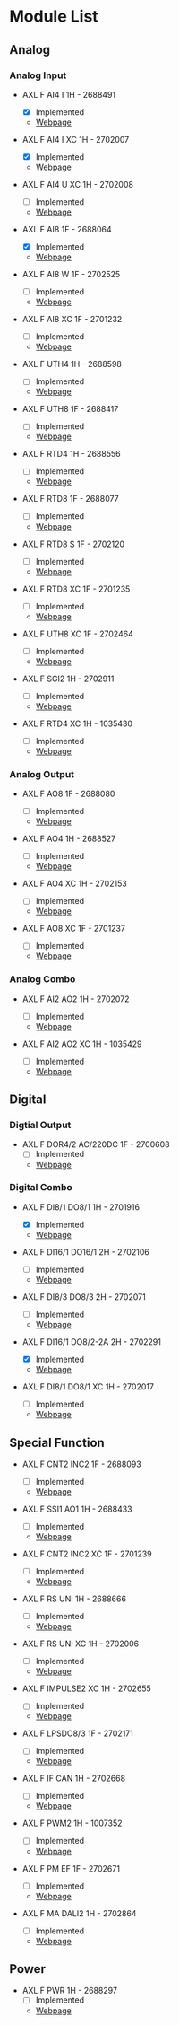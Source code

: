 # Module List

## Analog

### Analog Input

* AXL F AI4 I 1H - 2688491
  * [x] Implemented
  * [Webpage](https://www.phoenixcontact.com/online/portal/us/?uri=pxc-oc-itemdetail:pid=2688491&library=usen&pcck=P-21-13&tab=1&selectedCategory=ALL)

* AXL F AI4 I XC 1H - 2702007
  * [x] Implemented
  * [Webpage](https://www.phoenixcontact.com/online/portal/us/?uri=pxc-oc-itemdetail:pid=2702007&library=usen&pcck=P-21-13&tab=1&selectedCategory=ALL)

* AXL F AI4 U XC 1H - 2702008
  * [ ] Implemented
  * [Webpage](https://www.phoenixcontact.com/online/portal/us/?uri=pxc-oc-itemdetail:pid=2702008&library=usen&pcck=P-21-13&tab=1&selectedCategory=ALL)

* AXL F AI8 1F - 2688064
  * [x] Implemented
  * [Webpage](https://www.phoenixcontact.com/online/portal/us/?uri=pxc-oc-itemdetail:pid=2688064&library=usen&pcck=P-21-13&tab=1&selectedCategory=ALL)

* AXL F AI8 W 1F - 2702525
  * [ ] Implemented
  * [Webpage](https://www.phoenixcontact.com/online/portal/us/?uri=pxc-oc-itemdetail:pid=2702525&library=usen&pcck=P&tab=1&selectedCategory=ALL)

* AXL F AI8 XC 1F - 2701232
  * [ ] Implemented
  * [Webpage](https://www.phoenixcontact.com/online/portal/us/?uri=pxc-oc-itemdetail:pid=2701232&library=usen&pcck=P-21-13&tab=1&selectedCategory=ALL)

* AXL F UTH4 1H - 2688598
  * [ ] Implemented
  * [Webpage](https://www.phoenixcontact.com/online/portal/us/?uri=pxc-oc-itemdetail:pid=2688598&library=usen&pcck=P-21-11-01-01&tab=1&selectedCategory=ALL)

* AXL F UTH8 1F - 2688417
  * [ ] Implemented
  * [Webpage](https://www.phoenixcontact.com/online/portal/us/?uri=pxc-oc-itemdetail:pid=2688417&library=usen&pcck=P-21-11-01-01&tab=1&selectedCategory=ALL)

* AXL F RTD4 1H - 2688556
  * [ ] Implemented
  * [Webpage](https://www.phoenixcontact.com/online/portal/us/?uri=pxc-oc-itemdetail:pid=2688556&library=usen&pcck=P-21-11-01-01&tab=1&selectedCategory=ALL)

* AXL F RTD8 1F - 2688077
  * [ ] Implemented
  * [Webpage](https://www.phoenixcontact.com/online/portal/us/?uri=pxc-oc-itemdetail:pid=2688077&library=usen&pcck=P-21-11-01-01&tab=1&selectedCategory=ALL)

* AXL F RTD8 S 1F - 2702120
  * [ ] Implemented
  * [Webpage](https://www.phoenixcontact.com/online/portal/us/?uri=pxc-oc-itemdetail:pid=2702120&library=usen&pcck=P-21-11-01-01&tab=1&selectedCategory=ALL)

* AXL F RTD8 XC 1F - 2701235
  * [ ] Implemented
  * [Webpage](https://www.phoenixcontact.com/online/portal/us/?uri=pxc-oc-itemdetail:pid=2701235&library=usen&pcck=P-21-11-01-01&tab=1&selectedCategory=ALL)

* AXL F UTH8 XC 1F - 2702464
  * [ ] Implemented
  * [Webpage](https://www.phoenixcontact.com/online/portal/us/?uri=pxc-oc-itemdetail:pid=2702464&library=usen&pcck=P-21-11-01-01&tab=1&selectedCategory=ALL)

* AXL F SGI2 1H - 2702911
  * [ ] Implemented
  * [Webpage](https://www.phoenixcontact.com/online/portal/us/?uri=pxc-oc-itemdetail:pid=2702911&library=usen&pcck=P-21-11-01-01&tab=1&selectedCategory=ALL)

* AXL F RTD4 XC 1H - 1035430
  * [ ] Implemented
  * [Webpage](https://www.phoenixcontact.com/online/portal/us/?uri=pxc-oc-itemdetail:pid=1035430&library=usen&pcck=P-21-11-01-01&tab=1&selectedCategory=ALL)

### Analog Output

* AXL F AO8 1F - 2688080
  * [ ] Implemented
  * [Webpage](https://www.phoenixcontact.com/online/portal/us/?uri=pxc-oc-itemdetail:pid=2688080&library=usen&pcck=P-21-11-01-01&tab=1&selectedCategory=ALL)

* AXL F AO4 1H - 2688527
  * [ ] Implemented
  * [Webpage](https://www.phoenixcontact.com/online/portal/us/?uri=pxc-oc-itemdetail:pid=2688527&library=usen&pcck=P-21-11-01-01&tab=1&selectedCategory=ALL)

* AXL F AO4 XC 1H - 2702153
  * [ ] Implemented
  * [Webpage](https://www.phoenixcontact.com/online/portal/us/?uri=pxc-oc-itemdetail:pid=2702153&library=usen&pcck=P-21-11-01-01&tab=1&selectedCategory=ALL)

* AXL F AO8 XC 1F - 2701237
  * [ ] Implemented
  * [Webpage](https://www.phoenixcontact.com/online/portal/us/?uri=pxc-oc-itemdetail:pid=2701237&library=usen&pcck=P-21-11-01-01&tab=1&selectedCategory=ALL)

### Analog Combo

* AXL F AI2 AO2 1H - 2702072
  * [ ] Implemented
  * [Webpage](https://www.phoenixcontact.com/online/portal/us/?uri=pxc-oc-itemdetail:pid=2702072&library=usen&pcck=P-21-11-01-01&tab=1&selectedCategory=ALL)

* AXL F AI2 AO2 XC 1H - 1035429
  * [ ] Implemented
  * [Webpage](https://www.phoenixcontact.com/online/portal/us/?uri=pxc-oc-itemdetail:pid=1035429&library=usen&pcck=P-21-11-01-01&tab=1&selectedCategory=ALL)

## Digital

### Digtial Output

* AXL F DOR4/2 AC/220DC 1F - 2700608
  * [ ] Implemented
  * [Webpage](https://www.phoenixcontact.com/online/portal/us/?uri=pxc-oc-itemdetail:pid=2700608&library=usen&pcck=P-21-11-01-01&tab=1&selectedCategory=ALL)

### Digital Combo

* AXL F DI8/1 DO8/1 1H - 2701916
  * [x] Implemented
  * [Webpage](https://www.phoenixcontact.com/online/portal/us/?uri=pxc-oc-itemdetail:pid=2701916&library=usen&pcck=P-21-11-01-01&tab=1&selectedCategory=ALL)

* AXL F DI16/1 DO16/1 2H - 2702106
  * [ ] Implemented
  * [Webpage](https://www.phoenixcontact.com/online/portal/us/?uri=pxc-oc-itemdetail:pid=2702106&library=usen&pcck=P-21-11-01-01&tab=1&selectedCategory=ALL)

* AXL F DI8/3 DO8/3 2H - 2702071
  * [ ] Implemented
  * [Webpage](https://www.phoenixcontact.com/online/portal/us/?uri=pxc-oc-itemdetail:pid=2702071&library=usen&pcck=P-21-11-01-01&tab=1&selectedCategory=ALL)

* AXL F DI16/1 DO8/2-2A 2H - 2702291
  * [x] Implemented
  * [Webpage](https://www.phoenixcontact.com/online/portal/us/?uri=pxc-oc-itemdetail:pid=2702291&library=usen&pcck=P-21-11-01-01&tab=1&selectedCategory=ALL)

* AXL F DI8/1 DO8/1 XC 1H - 2702017
  * [ ] Implemented
  * [Webpage](https://www.phoenixcontact.com/online/portal/us/?uri=pxc-oc-itemdetail:pid=2702017&library=usen&pcck=P-21-11-01-01&tab=1&selectedCategory=ALL)

## Special Function

* AXL F CNT2 INC2 1F - 2688093
  * [ ] Implemented
  * [Webpage](https://www.phoenixcontact.com/online/portal/us/?uri=pxc-oc-itemdetail:pid=2688093&library=usen&pcck=P-21-11-01-01&tab=1&selectedCategory=ALL)

* AXL F SSI1 AO1 1H - 2688433
  * [ ] Implemented
  * [Webpage](https://www.phoenixcontact.com/online/portal/us/?uri=pxc-oc-itemdetail:pid=2688433&library=usen&pcck=P-21-11-01-01&tab=1&selectedCategory=ALL)

* AXL F CNT2 INC2 XC 1F - 2701239
  * [ ] Implemented
  * [Webpage](https://www.phoenixcontact.com/online/portal/us/?uri=pxc-oc-itemdetail:pid=2701239&library=usen&pcck=P-21-11-01-01&tab=1&selectedCategory=ALL)

* AXL F RS UNI 1H - 2688666
  * [ ] Implemented
  * [Webpage](https://www.phoenixcontact.com/online/portal/us/?uri=pxc-oc-itemdetail:pid=2688666&library=usen&pcck=P-21-11-01-01&tab=1&selectedCategory=ALL)

* AXL F RS UNI XC 1H - 2702006
  * [ ] Implemented
  * [Webpage](https://www.phoenixcontact.com/online/portal/us/?uri=pxc-oc-itemdetail:pid=2702006&library=usen&pcck=P-21-11-01-01&tab=1&selectedCategory=ALL)

* AXL F IMPULSE2 XC 1H - 2702655
  * [ ] Implemented
  * [Webpage](https://www.phoenixcontact.com/online/portal/us/?uri=pxc-oc-itemdetail:pid=2702655&library=usen&pcck=P-21-11-01-01&tab=1&selectedCategory=ALL)

* AXL F LPSDO8/3 1F - 2702171
  * [ ] Implemented
  * [Webpage](https://www.phoenixcontact.com/online/portal/us/?uri=pxc-oc-itemdetail:pid=2702171&library=usen&pcck=P-21-11-01-01&tab=1&selectedCategory=ALL)

* AXL F IF CAN 1H - 2702668
  * [ ] Implemented
  * [Webpage](https://www.phoenixcontact.com/online/portal/us/?uri=pxc-oc-itemdetail:pid=2702668&library=usen&pcck=P-21-11-01-01&tab=1&selectedCategory=ALL)

* AXL F PWM2 1H - 1007352
  * [ ] Implemented
  * [Webpage](https://www.phoenixcontact.com/online/portal/us/?uri=pxc-oc-itemdetail:pid=1007352&library=usen&pcck=P-21-11-01-01&tab=1&selectedCategory=ALL)

* AXL F PM EF 1F - 2702671
  * [ ] Implemented
  * [Webpage](https://www.phoenixcontact.com/online/portal/us/?uri=pxc-oc-itemdetail:pid=2702671&library=usen&pcck=P-21-11-01-01&tab=1&selectedCategory=ALL)

* AXL F MA DALI2 1H - 2702864
  * [ ] Implemented
  * [Webpage](https://www.phoenixcontact.com/online/portal/us/?uri=pxc-oc-itemdetail:pid=2702864&library=usen&pcck=P-21-11-01-01&tab=1&selectedCategory=ALL)

## Power

* AXL F PWR 1H - 2688297
  * [ ] Implemented
  * [Webpage](https://www.phoenixcontact.com/online/portal/us/?uri=pxc-oc-itemdetail:pid=2688297&library=usen&pcck=P-21-11-01-01&tab=1&selectedCategory=ALL)
